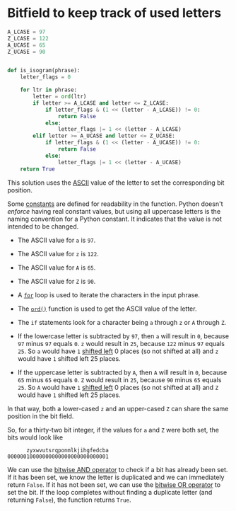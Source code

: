 # Bitfield to keep track of used letters

```python
A_LCASE = 97
Z_LCASE = 122
A_UCASE = 65
Z_UCASE = 90


def is_isogram(phrase):
    letter_flags = 0

    for ltr in phrase:
        letter = ord(ltr)
        if letter >= A_LCASE and letter <= Z_LCASE:
            if letter_flags & (1 << (letter - A_LCASE)) != 0:
                return False
            else:
                letter_flags |= 1 << (letter - A_LCASE)
        elif letter >= A_UCASE and letter <= Z_UCASE:
            if letter_flags & (1 << (letter - A_UCASE)) != 0:
                return False
            else:
                letter_flags |= 1 << (letter - A_UCASE)
    return True

```

This solution uses the [ASCII][ascii] value of the letter to set the corresponding bit position.

Some [constants][const] are defined for readability in the function.
Python doesn't _enforce_ having real constant values, but using all uppercase letters is the naming convention for a Python constant.
It indicates that the value is not intended to be changed.

- The ASCII value for `a` is `97`.
- The ASCII value for `z` is `122`.
- The ASCII value for `A` is `65`.
- The ASCII value for `Z` is `90`.


- A [`for`][for] loop is used to iterate the characters in the input phrase.
- The [`ord()`][ord] function is used to get the ASCII value of the letter.
- The `if` statements look for a character being `a` through `z` or `A` through `Z`.

- If the lowercase letter is subtracted by `97`, then `a` will result in `0`, because `97` minus `97` equals `0`.
  `z` would result in `25`, because `122` minus `97` equals `25`.
  So `a` would have `1` [shifted left][shift-left] 0 places (so not shifted at all) and `z` would have `1` shifted left 25 places.
- If the uppercase letter is subtracted by `A`, then `A` will result in `0`, because `65` minus `65` equals `0`.
  `Z` would result in `25`, because `90` minus `65` equals `25`.
  So `A` would have `1` [shifted left][shift-left] 0 places (so not shifted at all) and `Z` would have `1` shifted left 25 places.

In that way, both a lower-cased `z` and an upper-cased `Z` can share the same position in the bit field.

So, for a thirty-two bit integer, if the values for `a` and `Z` were both set, the bits would look like

```
      zyxwvutsrqponmlkjihgfedcba
00000010000000000000000000000001
```

We can use the [bitwise AND operator][and] to check if a bit has already been set.
If it has been set, we know the letter is duplicated and we can immediately return `False`.
If it has not been set, we can use the [bitwise OR operator][or] to set the bit.
If the loop completes without finding a duplicate letter (and returning `False`), the function returns `True`.

[ascii]: https://www.asciitable.com/
[const]: https://realpython.com/python-constants/
[for]: https://realpython.com/python-for-loop/#the-python-for-loop
[ord]: https://docs.python.org/3/library/functions.html?#ord
[shift-left]: https://realpython.com/python-bitwise-operators/#left-shift
[or]: https://realpython.com/python-bitwise-operators/#bitwise-or
[and]: https://realpython.com/python-bitwise-operators/#bitwise-and
